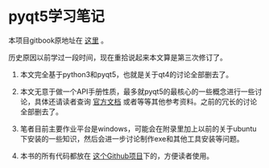 # pyqt5学习笔记

本项目gitbook原地址在 [这里](https://a358003542.gitbooks.io/pyqt5-learning-notes) 。

历史原因以前学过一段时间，现在重拾说起来本文算是第三次修订了。

1. 本文完全基于python3和pyqt5，也就是关于qt4的讨论全部删去了。

2. 本文无意于做一个API手册性质，最多就pyqt5的最核心的一些概念进行一些讨论，具体还请读者查询 [官方文档](http://pyqt.sourceforge.net/Docs/PyQt5/) 或者等等其他参考资料。之前的冗长的讨论全部删去了。

3. 笔者目前主要作业平台是windows，可能会在附录里加上以前的关于ubuntu下安装的一些知识，然后会进一步讨论制作exe和其他工具安装等问题。

4. 本书的所有代码都放在 [这个Github项目](https://github.com/a358003542/pyqt5-examples)下的，方便读者使用。